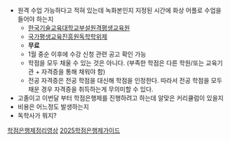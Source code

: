 
- 원격 수업 가능하다고 적혀 있는데 녹화본인지 지정된 시간에 화상 어플로 수업을 들어야 하는지
  - [한국기술교육대학교부설원격평생교육원](https://bank.step.or.kr/home/main/main.jsp)
  - [국가평생교육진흥원독학학위제](https://bdes.nile.or.kr/nile/base/bdesMain.do)
  - **무료** 
  - 1월 중순 이후에 수강 신청 관련 공고 확인 가능
  - 학점을 모두 채울 수 있는 것은 아니다. (부족한 학점은 다른 학원/또는 교육기관 + 자격증을 통해 채워야 함)
  - 전공 자격증은 전공 학점을 대신해 학점을 인정한다. 따라서 전공 학점을 모두 채운 경우 자격증을 취득하는게 무의미할 수 있다.
- 고졸이고 이번달 부터 학점은행제를 진행하려고 하는데 알맞은 커리큘럼이 있을지
- 비용은 어느정도 발생하는지
- 독학사가 뭐지?

[학점은행제정리영상](https://youtu.be/MKUAwchbshk?si=0oCqwj-mdqMzqQPo)
[2025학점은행제가이드](https://youtu.be/i5widnM-Wqw?si=-IsWVE5Bg13t3IDH)
